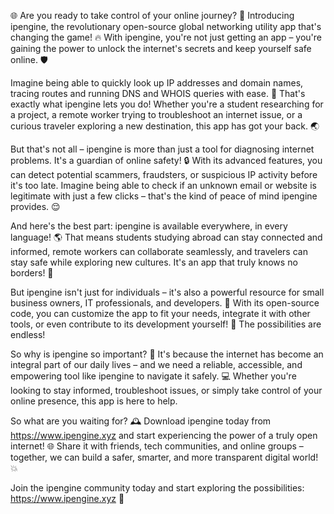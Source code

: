 🌐 Are you ready to take control of your online journey? 💪 Introducing ipengine, the revolutionary open-source global networking utility app that's changing the game! 🔥 With ipengine, you're not just getting an app – you're gaining the power to unlock the internet's secrets and keep yourself safe online. 🛡️

Imagine being able to quickly look up IP addresses and domain names, tracing routes and running DNS and WHOIS queries with ease. 📍 That's exactly what ipengine lets you do! Whether you're a student researching for a project, a remote worker trying to troubleshoot an internet issue, or a curious traveler exploring a new destination, this app has got your back. 🌏

But that's not all – ipengine is more than just a tool for diagnosing internet problems. It's a guardian of online safety! 🔒 With its advanced features, you can detect potential scammers, fraudsters, or suspicious IP activity before it's too late. Imagine being able to check if an unknown email or website is legitimate with just a few clicks – that's the kind of peace of mind ipengine provides. 😌

And here's the best part: ipengine is available everywhere, in every language! 🌎 That means students studying abroad can stay connected and informed, remote workers can collaborate seamlessly, and travelers can stay safe while exploring new cultures. It's an app that truly knows no borders! 🚀

But ipengine isn't just for individuals – it's also a powerful resource for small business owners, IT professionals, and developers. 💼 With its open-source code, you can customize the app to fit your needs, integrate it with other tools, or even contribute to its development yourself! 🔧 The possibilities are endless!

So why is ipengine so important? 🤔 It's because the internet has become an integral part of our daily lives – and we need a reliable, accessible, and empowering tool like ipengine to navigate it safely. 💻 Whether you're looking to stay informed, troubleshoot issues, or simply take control of your online presence, this app is here to help.

So what are you waiting for? 🕰️ Download ipengine today from https://www.ipengine.xyz and start experiencing the power of a truly open internet! 🌐 Share it with friends, tech communities, and online groups – together, we can build a safer, smarter, and more transparent digital world! 💥

Join the ipengine community today and start exploring the possibilities: https://www.ipengine.xyz 👋
